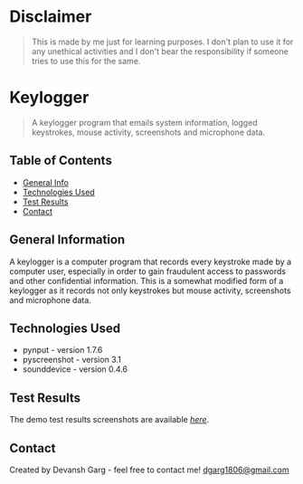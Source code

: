 # Disclaimer

> This is made by me just for learning purposes. I don't plan to use it for any unethical activities and I don't bear the responsibility if someone tries to use this for the same.

# Keylogger

> A keylogger program that emails system information, logged keystrokes, mouse activity, screenshots and microphone data.

## Table of Contents
* [General Info](#general-information)
* [Technologies Used](#technologies-used)
* [Test Results](#test-results)
* [Contact](#contact)

## General Information

A keylogger is a computer program that records every keystroke made by a computer user, especially in order to gain fraudulent access to passwords and other confidential information.
This is a somewhat modified form of a keylogger as it records not only keystrokes but mouse activity, screenshots and microphone data.

## Technologies Used

* pynput - version 1.7.6
* pyscreenshot - version 3.1
* sounddevice - version 0.4.6

## Test Results

The demo test results screenshots are available [_here_](https://github.com/garg-tech/CyberSecurity/tree/main/Keylogger/Images).

## Contact
Created by Devansh Garg - feel free to contact me!
dgarg1806@gmail.com
